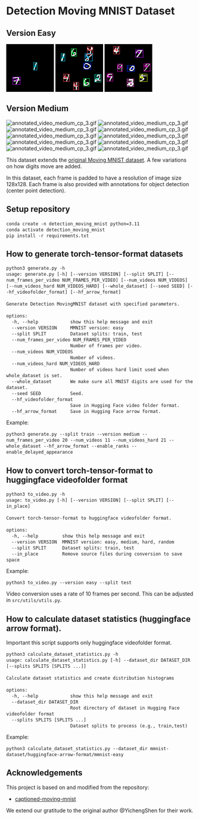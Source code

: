 # Detection Moving MNIST Dataset

## Version Easy
![Detection Moving MNIST Dataset (Easy) annotated video 1](assets/annotated_video_1.gif)
![Detection Moving MNIST Dataset (Easy) annotated video 2](assets/annotated_video_2.gif)
![Detection Moving MNIST Dataset (Easy) annotated video 3](assets/annotated_video_3.gif)

## Version Medium
![annotated_video_medium_cp_3.gif](assets/annotated_video_medium_0.gif)
![annotated_video_medium_cp_3.gif](assets/annotated_video_medium_1.gif)
![annotated_video_medium_cp_3.gif](assets/annotated_video_medium_2.gif)
![annotated_video_medium_cp_3.gif](assets/annotated_video_medium_3.gif)
![annotated_video_medium_cp_3.gif](assets/annotated_video_medium_4.gif)
![annotated_video_medium_cp_3.gif](assets/annotated_video_medium_5.gif)
![annotated_video_medium_cp_3.gif](assets/annotated_video_medium_6.gif)
![annotated_video_medium_cp_3.gif](assets/annotated_video_medium_7.gif)
![annotated_video_medium_cp_3.gif](assets/annotated_video_medium_8.gif)
![annotated_video_medium_cp_3.gif](assets/annotated_video_medium_9.gif)

This dataset extends the [original Moving MNIST dataset](https://www.cs.toronto.edu/~nitish/unsupervised_video/). A few
variations on how digits move are added.

In this dataset, each frame is padded to have a resolution of image size 128x128. Each frame is also provided with annotations for object detection (center point detection).

## Setup repository

```shell
conda create -n detection_moving_mnist python=3.11
conda activate detection_moving_mnist
pip install -r requirements.txt
```

## How to generate torch-tensor-format datasets

```text
python3 generate.py -h                    
usage: generate.py [-h] [--version VERSION] [--split SPLIT] [--num_frames_per_video NUM_FRAMES_PER_VIDEO] [--num_videos NUM_VIDEOS] [--num_videos_hard NUM_VIDEOS_HARD] [--whole_dataset] [--seed SEED] [--hf_videofolder_format] [--hf_arrow_format]

Generate Detection MovingMNIST dataset with specified parameters.

options:
  -h, --help            show this help message and exit
  --version VERSION     MMNIST version: easy
  --split SPLIT         Dataset splits: train, test
  --num_frames_per_video NUM_FRAMES_PER_VIDEO
                        Number of frames per video.
  --num_videos NUM_VIDEOS
                        Number of videos.
  --num_videos_hard NUM_VIDEOS_HARD
                        Number of videos hard limit used when whole_dataset is set.
  --whole_dataset       We make sure all MNIST digits are used for the dataset.
  --seed SEED           Seed.
  --hf_videofolder_format
                        Save in Hugging Face video folder format.
  --hf_arrow_format     Save in Hugging Face arrow format.
```

Example:
```shell
python3 generate.py --split train --version medium --num_frames_per_video 20 --num_videos 11 --num_videos_hard 21 --whole_dataset --hf_arrow_format --enable_ranks --enable_delayed_appearance
```

## How to convert torch-tensor-format to huggingface videofolder format

```text
python3 to_video.py -h                                                                                         
usage: to_video.py [-h] [--version VERSION] [--split SPLIT] [--in_place]

Convert torch-tensor-format to huggingface videofolder format.

options:
  -h, --help         show this help message and exit
  --version VERSION  MMNIST version: easy, medium, hard, random
  --split SPLIT      Dataset splits: train, test
  --in_place         Remove source files during conversion to save space
```

Example:
```shell
python3 to_video.py --version easy --split test
```

Video conversion uses a rate of 10 frames per second. This can be adjusted in `src/utils/utils.py`.

## How to calculate dataset statistics (huggingface arrow format).

Important this script supports only huggingface videofolder format.

```text
python3 calculate_dataset_statistics.py -h
usage: calculate_dataset_statistics.py [-h] --dataset_dir DATASET_DIR [--splits SPLITS [SPLITS ...]]

Calculate dataset statistics and create distribution histograms

options:
  -h, --help            show this help message and exit
  --dataset_dir DATASET_DIR
                        Root directory of dataset in Hugging Face videofolder format
  --splits SPLITS [SPLITS ...]
                        Dataset splits to process (e.g., train,test)

```

Example:
```shell
python3 calculate_dataset_statistics.py --dataset_dir mmnist-dataset/huggingface-arrow-format/mmnist-easy
```

## Acknowledgements

This project is based on and modified from the repository:

* [captioned-moving-mnist](https://github.com/YichengShen/captioned-moving-mnist/tree/main)

We extend our gratitude to the original author @YichengShen for their work.
